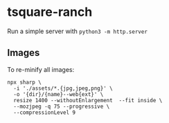 # tsquare-ranch
Run a simple server with `python3 -m http.server`

## Images
To re-minify all images:
```
npx sharp \ 
  -i './assets/*.{jpg,jpeg,png}' \
  -o '{dir}/{name}--web{ext}' \
  resize 1400 --withoutEnlargement  --fit inside \
  --mozjpeg -q 75 --progressive \
  --compressionLevel 9
```